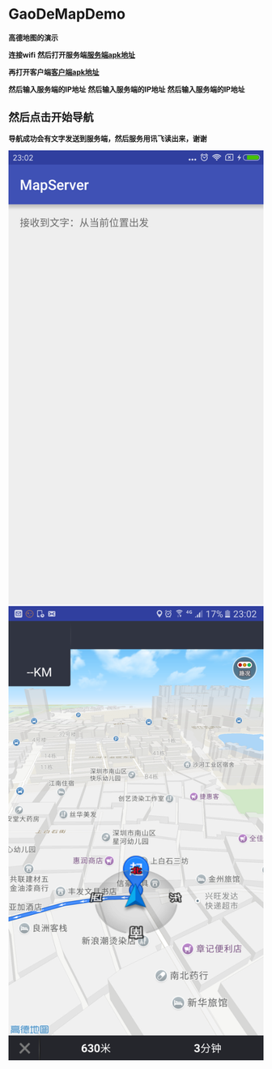 # GaoDeMapDemo
**高德地图的演示**

**连接wifi**
**然后打开服务端[服务端apk地址](/other/mapServer.apk)**

**再打开客户端[客户端apk地址](/other/mapClient.apk)**

 **然后输入服务端的IP地址**
 **然后输入服务端的IP地址**
 **然后输入服务端的IP地址**
## 然后点击开始导航
 **导航成功会有文字发送到服务端，然后服务用讯飞读出来，谢谢**
 
 
 
![哈哈哈](/other/server.png)
![哈哈哈](/other/client.png)
